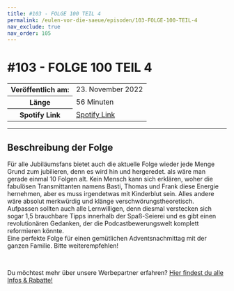 ```yaml
---
title: #103 - FOLGE 100 TEIL 4
permalink: /eulen-vor-die-saeue/episoden/103-FOLGE-100-TEIL-4
nav_exclude: true
nav_order: 105
---
```


# #103 - FOLGE 100 TEIL 4
<table class="resp-table dcf-table dcf-table-responsive dcf-table-bordered dcf-table-striped dcf-w-100%">
                    <tbody>
                        <tr>
                            <th scope="row">Veröffentlich am:</th>
                            <td data-label="Veröffentlich am:">23. November 2022</td>
                        </tr>
                        <tr>
                            <th scope="row">Länge </th>
                            <td data-label="Länge ">56 Minuten</td>
                        </tr><tr>
                                <th scope="row">Spotify Link</th>
                                <td data-label="Spotify Link"><a href="https://open.spotify.com/episode/55pS4PTQTGxaKAKS4IqD6Q">Spotify Link</a></td>
                            </tr></tbody>
                </table>

***

## Beschreibung der Folge

<div>
<p>Für alle Jubiläumsfans bietet auch die aktuelle Folge wieder jede Menge Grund zum jubilieren, denn es wird hin und hergeredet. als wäre man gerade einmal 10 Folgen alt. Kein Mensch kann sich erklären, woher die fabulösen Transmittanten namens Basti, Thomas und Frank diese Energie hernehmen, aber es muss irgendetwas mit Kinderblut sein. Alles andere wäre absolut merkwürdig und klänge verschwörungstheoretisch.<br/>Aufpassen sollten auch alle Lernwilligen, denn diesmal verstecken sich sogar 1,5 brauchbare Tipps innerhalb der Spaß-Seierei und es gibt einen revolutionären Gedanken, der die Podcastbewerungswelt komplett reformieren könnte. <br/>Eine perfekte Folge für einen gemütlichen Adventsnachmittag mit der ganzen Familie. Bitte weiterempfehlen!</p><br/><p>Du möchtest mehr über unsere Werbepartner erfahren? <a href="https://linktr.ee/EulenvordieSaeue" rel="nofollow">Hier findest du alle Infos &amp; Rabatte!</a></p>  
</div>

